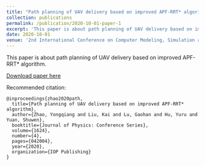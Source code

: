 ```yaml
---
title: "Path planning of UAV delivery based on improved APF-RRT* algorithm"
collection: publications
permalink: /publication/2020-10-01-paper-1
excerpt: 'This paper is about path planning of UAV delivery based on improved APF-RRT* algorithm.'
date: 2020-10-01
venue: '2nd International Conference on Computer Modeling, Simulation and Algorithm'
---
```


This paper is about path planning of UAV delivery based on improved APF-RRT* algorithm.

[Download paper here](https://rancho-zhao.github.io/files/Paper1.pdf)

Recommended citation: 
```
@inproceedings{zhao2020path,
  title={Path planning of UAV delivery based on improved APF-RRT* algorithm},
  author={Zhao, Yongqiang and Liu, Kai and Lu, Gaohan and Hu, Yuru and Yuan, Shuwen},
  booktitle={Journal of Physics: Conference Series},
  volume={1624},
  number={4},
  pages={042004},
  year={2020},
  organization={IOP Publishing}
}
```